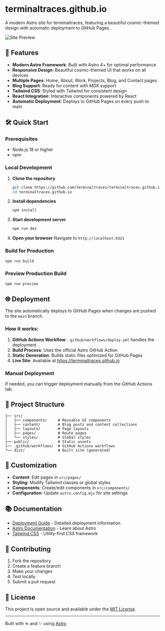 # terminaltraces.github.io

A modern Astro site for terminaltraces, featuring a beautiful cosmic-themed design with automatic deployment to GitHub Pages.

![Site Preview](https://github.com/user-attachments/assets/d8a989be-fcb1-4e8a-af6d-114e7bb01fab)

## 🚀 Features

- **Modern Astro Framework**: Built with Astro 4+ for optimal performance
- **Responsive Design**: Beautiful cosmic-themed UI that works on all devices
- **Multiple Pages**: Home, About, Work, Projects, Blog, and Contact pages
- **Blog Support**: Ready for content with MDX support
- **Tailwind CSS**: Styled with Tailwind for consistent design
- **React Integration**: Interactive components powered by React
- **Automatic Deployment**: Deploys to GitHub Pages on every push to main

## 🛠️ Quick Start

### Prerequisites
- Node.js 18 or higher
- npm

### Local Development

1. **Clone the repository**
   ```bash
   git clone https://github.com/terminaltraces/terminaltraces.github.io.git
   cd terminaltraces.github.io
   ```

2. **Install dependencies**
   ```bash
   npm install
   ```

3. **Start development server**
   ```bash
   npm run dev
   ```

4. **Open your browser**
   Navigate to `http://localhost:4321`

### Build for Production

```bash
npm run build
```

### Preview Production Build

```bash
npm run preview
```

## 🌐 Deployment

The site automatically deploys to GitHub Pages when changes are pushed to the `main` branch.

### How it works:
1. **GitHub Actions Workflow**: `.github/workflows/deploy.yml` handles the deployment
2. **Build Process**: Uses the official Astro GitHub Action
3. **Static Generation**: Builds static files optimized for GitHub Pages
4. **Live Site**: Available at https://terminaltraces.github.io

### Manual Deployment
If needed, you can trigger deployment manually from the GitHub Actions tab.

## 📁 Project Structure

```
├── src/
│   ├── components/     # Reusable UI components
│   ├── content/        # Blog posts and content collections
│   ├── layouts/        # Page layouts
│   ├── pages/          # Route pages
│   └── styles/         # Global styles
├── public/             # Static assets
├── .github/workflows/  # GitHub Actions workflows
└── dist/               # Built site (generated)
```

## 🎨 Customization

- **Content**: Edit pages in `src/pages/`
- **Styling**: Modify Tailwind classes or global styles
- **Components**: Create/edit components in `src/components/`
- **Configuration**: Update `astro.config.mjs` for site settings

## 📚 Documentation

- [Deployment Guide](./DEPLOYMENT.md) - Detailed deployment information
- [Astro Documentation](https://docs.astro.build/) - Learn about Astro
- [Tailwind CSS](https://tailwindcss.com/) - Utility-first CSS framework

## 🤝 Contributing

1. Fork the repository
2. Create a feature branch
3. Make your changes
4. Test locally
5. Submit a pull request

## 📄 License

This project is open source and available under the [MIT License](LICENSE).

---

Built with ☕ and ✨ using [Astro](https://astro.build/)